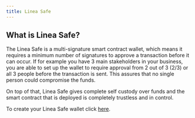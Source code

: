 ```yaml
---
title: Linea Safe
---
```


## What is Linea Safe?

The Linea Safe is a multi-signature smart contract wallet, which means it requires a minimum number of signatures to approve a transaction before it can occur. If for example you have 3 main stakeholders in your business, you are able to set up the wallet to require approval from 2 out of 3 (2/3) or all 3 people before the transaction is sent. This assures that no single person could compromise the funds.

On top of that, Linea Safe gives complete self custody over funds and the smart contract that is deployed is completely trustless and in control.

To create your Linea Safe wallet click [here](https://safe.linea.build).